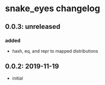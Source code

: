 # snake_eyes changelog

## 0.0.3: unreleased
### added
* hash, eq, and repr to mapped distributions
## 0.0.2: 2019-11-19
* initial